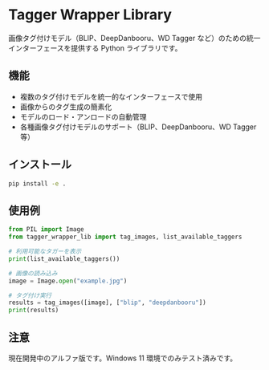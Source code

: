 # Tagger Wrapper Library

画像タグ付けモデル（BLIP、DeepDanbooru、WD Tagger など）のための統一インターフェースを提供する Python ライブラリです。

## 機能

- 複数のタグ付けモデルを統一的なインターフェースで使用
- 画像からのタグ生成の簡素化
- モデルのロード・アンロードの自動管理
- 各種画像タグ付けモデルのサポート（BLIP、DeepDanbooru、WD Tagger 等）

## インストール

```bash
pip install -e .
```

## 使用例

```python
from PIL import Image
from tagger_wrapper_lib import tag_images, list_available_taggers

# 利用可能なタガーを表示
print(list_available_taggers())

# 画像の読み込み
image = Image.open("example.jpg")

# タグ付け実行
results = tag_images([image], ["blip", "deepdanbooru"])
print(results)
```

## 注意

現在開発中のアルファ版です。Windows 11 環境でのみテスト済みです。
